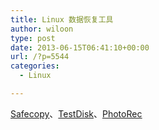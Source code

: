 ```yaml
---
title: Linux 数据恢复工具
author: wiloon
type: post
date: 2013-06-15T06:41:10+00:00
url: /?p=5544
categories:
  - Linux

---
```

[<span style="text-decoration: underline;">Safecopy][1]、<a href="http://www.cgsecurity.org/wiki/TestDisk" target="_blank">TestDisk</a>、<a href="http://www.cgsecurity.org/wiki/PhotoRec" target="_blank"><span style="text-decoration: underline;">PhotoRec</a>

 [1]: http://safecopy.sourceforge.net/